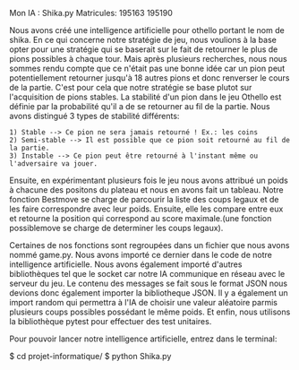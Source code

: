 Mon IA : Shika.py
Matricules: 195163 195190

Nous avons créé une intelligence artificielle pour othello portant le nom de shika. En ce qui concerne notre stratégie de jeu, nous voulions à la base opter pour une stratégie qui se baserait sur le fait de retourner le plus de pions possibles à chaque tour. Mais après plusieurs recherches, nous nous sommes rendu compte que ce n'était pas une bonne idée car un pion peut potentiellement retourner jusqu'à 18 autres pions et donc renverser le cours de la partie. C'est pour cela que notre stratégie se base plutot sur l'acquisition de pions stables. La stabilité d'un pion dans le jeu Othello est définie par la probabilité qu'il a de se retourner au fil de la partie. Nous avons distingué 3 types de stabilité différents:

    1) Stable --> Ce pion ne sera jamais retourné ! Ex.: les coins 
    2) Semi-stable --> Il est possible que ce pion soit retourné au fil de la partie. 
    3) Instable --> Ce pion peut être retourné à l'instant même ou l'adversaire va jouer. 


Ensuite, en expérimentant plusieurs fois le jeu nous avons attribué un poids à chacune des positons du plateau et nous en avons fait un tableau. Notre fonction Bestmove se charge de parcourir la liste des coups legaux et de les faire correspondre avec leur poids. Ensuite, elle les compare entre eux et retourne la position qui correspond au score maximale.(une fonction possiblemove se charge de determiner les coups legaux).

Certaines de nos fonctions sont regroupées dans un fichier que nous avons nommé game.py. Nous avons importé ce dernier dans le code de notre intelligence artificielle.
Nous avons également importé d'autres bibliothèques tel que le socket car notre IA communique en réseau avec le serveur du jeu. Le contenu des messages se fait sous le format JSON nous devions donc également importer la bibliotheque JSON. Il y a également un import random qui permettra à l'IA de choisir une valeur aléatoire parmis plusieurs coups possibles possédant le même poids. Et enfin, nous utilisons la bibliothèque pytest pour effectuer des test unitaires.

Pour pouvoir lancer notre intelligence artificielle, entrez dans le terminal:

$ cd projet-informatique/
$ python Shika.py

